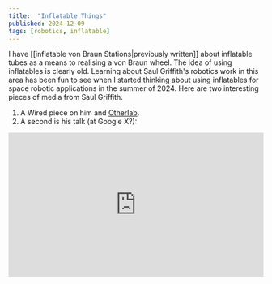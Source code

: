 ```yaml
---
title:  "Inflatable Things"
published: 2024-12-09
tags: [robotics, inflatable]
---
```


I have  [[inflatable von Braun Stations|previously written]] about inflatable tubes as a means to realising a von Braun wheel. The 
idea of using inflatables is clearly old. Learning about Saul Griffith's robotics work in this 
area has been fun to see when I started thinking about using inflatables for space robotic
applications in the summer of 2024. Here are two interesting pieces of media from Saul Griffith.
1. A Wired piece on him and [Otherlab](https://www.wired.com/2012/11/saul-griffith/#).
2. A second is  his talk (at Google X?):
<div style="position: relative; padding-bottom: 56.25%; height: 0; overflow: hidden; max-width: 100%;">
    <iframe style="position: absolute; top: 0; left: 0; width: 100%; height: 100%;" src="https://www.youtube.com/embed/tqP3IpEqkk4?si=JETk8-6tbqUryOOp" title="YouTube video player" frameborder="0" allow="accelerometer; autoplay; clipboard-write; encrypted-media; gyroscope; picture-in-picture; web-share" allowfullscreen></iframe>
</div>
